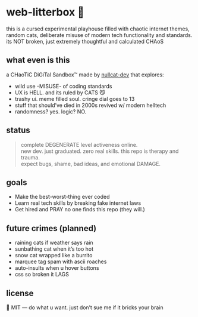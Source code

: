 # web-litterbox 🐾

this is a cursed experimental playhouse filled with chaotic internet themes, random cats, deliberate misuse of modern tech functionality and standards. its NOT broken, just extremely thoughtful and calculated CHAoS

## what even is this

a CHaoTiC DiGiTal Sandbox™ made by [nullcat-dev](https://github.com/nullcat-dev) that explores:

- wild use -MISUSE- of coding standards
- UX is HELL. and its ruled by CATS 😼
- trashy ui. meme filled soul. cringe dial goes to 13
- stuff that should’ve died in 2000s revived w/ modern helltech
- randomness? yes. logic? NO.

## status

> complete DEGENERATE level activeness online.  
> new dev. just graduated. zero real skills. this repo is therapy and trauma.  
> expect bugs, shame, bad ideas, and emotional DAMAGE.

## goals

- Make the best-worst-thing ever coded
- Learn real tech skills by breaking fake internet laws
- Get hired and PRAY no one finds this repo (they will.)

## future crimes (planned)

- raining cats if weather says rain
- sunbathing cat when it’s too hot
- snow cat wrapped like a burrito
- marquee tag spam with ascii roaches
- auto-insults when u hover buttons
- css so broken it LAGS

## license

🧻 MIT — do what u want. just don’t sue me if it bricks your brain
